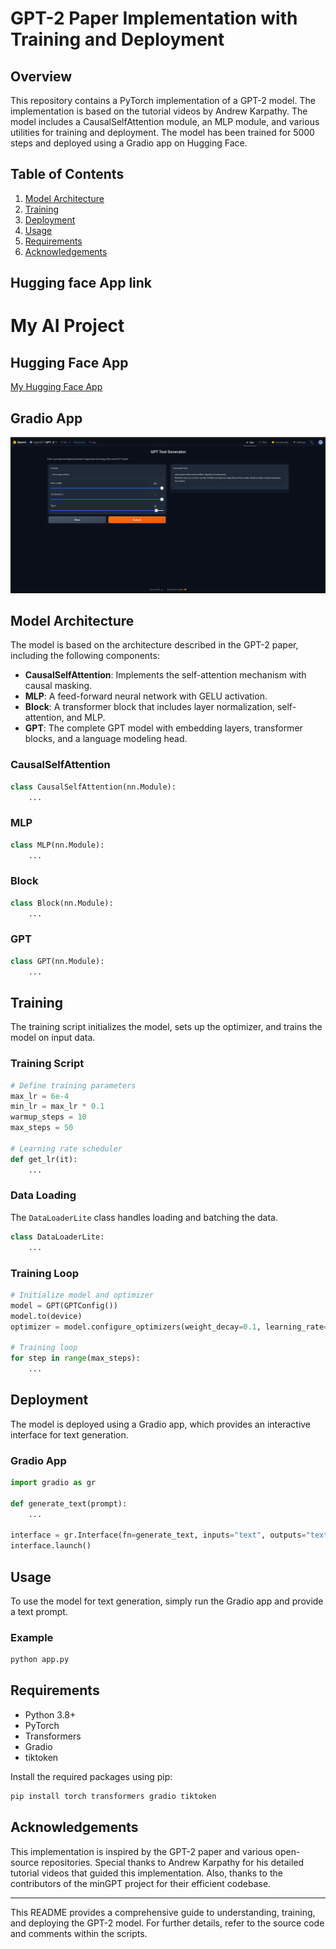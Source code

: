 # GPT-2 Paper Implementation with Training and Deployment

## Overview
This repository contains a PyTorch implementation of a GPT-2 model. The implementation is based on the tutorial videos by Andrew Karpathy. The model includes a CausalSelfAttention module, an MLP module, and various utilities for training and deployment. The model has been trained for 5000 steps and deployed using a Gradio app on Hugging Face.

## Table of Contents
1. [Model Architecture](#model-architecture)
2. [Training](#training)
3. [Deployment](#deployment)
4. [Usage](#usage)
5. [Requirements](#requirements)
6. [Acknowledgements](#acknowledgements)
## Hugging face App link
# My AI Project

## Hugging Face App

[My Hugging Face App](https://huggingface.co/spaces/sagar007/GPT-2)

## Gradio App

![Gradio App](images/image1.png)


## Model Architecture
The model is based on the architecture described in the GPT-2 paper, including the following components:
- **CausalSelfAttention**: Implements the self-attention mechanism with causal masking.
- **MLP**: A feed-forward neural network with GELU activation.
- **Block**: A transformer block that includes layer normalization, self-attention, and MLP.
- **GPT**: The complete GPT model with embedding layers, transformer blocks, and a language modeling head.

### CausalSelfAttention
```python
class CausalSelfAttention(nn.Module):
    ...
```

### MLP
```python
class MLP(nn.Module):
    ...
```

### Block
```python
class Block(nn.Module):
    ...
```

### GPT
```python
class GPT(nn.Module):
    ...
```

## Training
The training script initializes the model, sets up the optimizer, and trains the model on input data.

### Training Script
```python
# Define training parameters
max_lr = 6e-4 
min_lr = max_lr * 0.1
warmup_steps = 10
max_steps = 50

# Learning rate scheduler
def get_lr(it):
    ...
```

### Data Loading
The `DataLoaderLite` class handles loading and batching the data.

```python
class DataLoaderLite:
    ...
```

### Training Loop
```python
# Initialize model and optimizer
model = GPT(GPTConfig())
model.to(device)
optimizer = model.configure_optimizers(weight_decay=0.1, learning_rate=6e-4, device_type=device)

# Training loop
for step in range(max_steps):
    ...
```

## Deployment
The model is deployed using a Gradio app, which provides an interactive interface for text generation.

### Gradio App
```python
import gradio as gr

def generate_text(prompt):
    ...
    
interface = gr.Interface(fn=generate_text, inputs="text", outputs="text")
interface.launch()
```

## Usage
To use the model for text generation, simply run the Gradio app and provide a text prompt.

### Example
```bash
python app.py
```

## Requirements
- Python 3.8+
- PyTorch
- Transformers
- Gradio
- tiktoken

Install the required packages using pip:
```bash
pip install torch transformers gradio tiktoken
```

## Acknowledgements
This implementation is inspired by the GPT-2 paper and various open-source repositories. Special thanks to Andrew Karpathy for his detailed tutorial videos that guided this implementation. Also, thanks to the contributors of the minGPT project for their efficient codebase.

---

This README provides a comprehensive guide to understanding, training, and deploying the GPT-2 model. For further details, refer to the source code and comments within the scripts.
